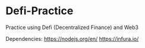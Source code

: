 # Defi-Practice
Practice using Defi (Decentralized Finance) and Web3

Dependencies:
https://nodejs.org/en/
https://infura.io/
